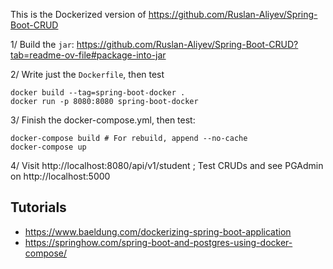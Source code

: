 This is the Dockerized version of https://github.com/Ruslan-Aliyev/Spring-Boot-CRUD

1/ Build the `jar`: https://github.com/Ruslan-Aliyev/Spring-Boot-CRUD?tab=readme-ov-file#package-into-jar

2/ Write just the `Dockerfile`, then test
```
docker build --tag=spring-boot-docker .
docker run -p 8080:8080 spring-boot-docker
```

3/ Finish the docker-compose.yml, then test:
```
docker-compose build # For rebuild, append --no-cache
docker-compose up
```

4/ Visit http://localhost:8080/api/v1/student ; Test CRUDs and see PGAdmin on http://localhost:5000

## Tutorials

- https://www.baeldung.com/dockerizing-spring-boot-application
- https://springhow.com/spring-boot-and-postgres-using-docker-compose/